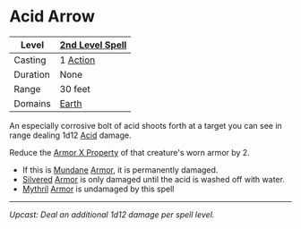 # Acid Arrow

| Level    | [2nd Level Spell](2nd%20Level%20Spells.md)        |
| -------- | --------------------------------------------------- |
| Casting  | 1 [Action](../../../../Game%20Procedures/Action.md) |
| Duration | None                                                |
| Range    | 30 feet                                             |
| Domains  | [Earth](../../../Spell%20Domains/Earth.md)          |

An especially corrosive bolt of acid shoots forth at a target you can see in range dealing 1d12 [Acid](../../../../Damage%20Types/Acid.md) damage.

Reduce the [Armor X Property](../../../../Items/Individual%20Item%20Cards/Armors/Armor%20Properties/Armor%20X%20Property.md) of that creature's worn armor by 2.
- If this is [Mundane](../../../../Items/Material%20Properties/Mundane%20Property.md) [Armor](../../../../Items/Armor.md), it is permanently damaged. 
- [Silvered](../../../../Items/Material%20Properties/Silvered%20Property.md) [Armor](../../../../Items/Armor.md) is only damaged until the acid is washed off with water. 
- [Mythril](../../../../Items/Material%20Properties/Mythril%20Property.md) [Armor](../../../../Items/Armor.md) is undamaged by this spell

---
*Upcast: Deal an additional 1d12 damage per spell level.*